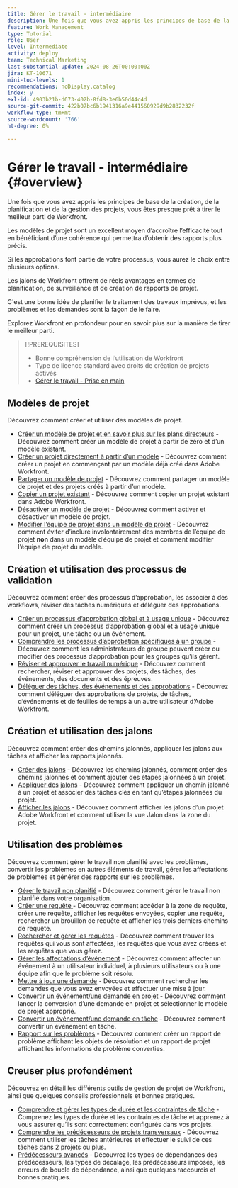 ```yaml
---
title: Gérer le travail - intermédiaire
description: Une fois que vous avez appris les principes de base de la création, de la planification et de la gestion des projets, vous êtes presque prêt à tirer le meilleur parti de Workfront.
feature: Work Management
type: Tutorial
role: User
level: Intermediate
activity: deploy
team: Technical Marketing
last-substantial-update: 2024-08-26T00:00:00Z
jira: KT-10671
mini-toc-levels: 1
recommendations: noDisplay,catalog
index: y
exl-id: 4903b21b-d673-402b-8fd8-3e6b50d44c4d
source-git-commit: 422b07bc6b1941316a9e441560929d9b2832232f
workflow-type: tm+mt
source-wordcount: '766'
ht-degree: 0%

---
```


# Gérer le travail - intermédiaire {#overview}

Une fois que vous avez appris les principes de base de la création, de la planification et de la gestion des projets, vous êtes presque prêt à tirer le meilleur parti de Workfront.

Les modèles de projet sont un excellent moyen d’accroître l’efficacité tout en bénéficiant d’une cohérence qui permettra d’obtenir des rapports plus précis.

Si les approbations font partie de votre processus, vous aurez le choix entre plusieurs options.

Les jalons de Workfront offrent de réels avantages en termes de planification, de surveillance et de création de rapports de projet.

C&#39;est une bonne idée de planifier le traitement des travaux imprévus, et les problèmes et les demandes sont la façon de le faire.

Explorez Workfront en profondeur pour en savoir plus sur la manière de tirer le meilleur parti.

>[!PREREQUISITES]
>
>* Bonne compréhension de l’utilisation de Workfront
>* Type de licence standard avec droits de création de projets activés
>* [Gérer le travail - Prise en main](https://experienceleague.adobe.com/?recommended=Workfront-U-1-2022.1.planners)


## Modèles de projet

Découvrez comment créer et utiliser des modèles de projet.

* [Créer un modèle de projet et en savoir plus sur les plans directeurs](create-a-project-template.md) - Découvrez comment créer un modèle de projet à partir de zéro et d’un modèle existant.
* [Créer un projet directement à partir d’un modèle](create-a-project-directly-from-a-template.md) - Découvrez comment créer un projet en commençant par un modèle déjà créé dans Adobe Workfront.
* [Partager un modèle de projet](share-a-project-template.md) - Découvrez comment partager un modèle de projet et des projets créés à partir d’un modèle.
* [Copier un projet existant](/help/manage-work/manage-projects/copy-an-existing-project.md) - Découvrez comment copier un projet existant dans Adobe Workfront.
* [Désactiver un modèle de projet](deactivate-a-project-template.md) - Découvrez comment activer et désactiver un modèle de projet.
* [Modifier l’équipe de projet dans un modèle de projet](edit-the-project-team-in-a-project-template.md) - Découvrez comment éviter d’inclure involontairement des membres de l’équipe de projet **non** dans un modèle d’équipe de projet et comment modifier l’équipe de projet du modèle.

## Création et utilisation des processus de validation

Découvrez comment créer des processus d’approbation, les associer à des workflows, réviser des tâches numériques et déléguer des approbations.

* [Créer un processus d’approbation global et à usage unique](create-a-single-use-approval-process.md) - Découvrez comment créer un processus d’approbation global et à usage unique pour un projet, une tâche ou un événement.
* [Comprendre les processus d’approbation spécifiques à un groupe](group-specific-approval-processes.md) - Découvrez comment les administrateurs de groupe peuvent créer ou modifier des processus d’approbation pour les groupes qu’ils gèrent.
* [Réviser et approuver le travail numérique](review-and-approve-digital-work.md) - Découvrez comment rechercher, réviser et approuver des projets, des tâches, des événements, des documents et des épreuves.
* [Déléguer des tâches, des événements et des approbations](delegate-approvals.md) - Découvrez comment déléguer des approbations de projets, de tâches, d’événements et de feuilles de temps à un autre utilisateur d’Adobe Workfront.

## Création et utilisation des jalons

Découvrez comment créer des chemins jalonnés, appliquer les jalons aux tâches et afficher les rapports jalonnés.

* [Créer des jalons](creating-milestones.md) - Découvrez les chemins jalonnés, comment créer des chemins jalonnés et comment ajouter des étapes jalonnées à un projet.
* [Appliquer des jalons](apply-milestones.md) - Découvrez comment appliquer un chemin jalonné à un projet et associer des tâches clés en tant qu’étapes jalonnées du projet.
* [Afficher les jalons](view-milestones.md) - Découvrez comment afficher les jalons d’un projet Adobe Workfront et comment utiliser la vue Jalon dans la zone du projet.

## Utilisation des problèmes

Découvrez comment gérer le travail non planifié avec les problèmes, convertir les problèmes en autres éléments de travail, gérer les affectations de problèmes et générer des rapports sur les problèmes.

* [Gérer le travail non planifié](handle-unplanned-work.md) - Découvrez comment gérer le travail non planifié dans votre organisation.
* [Créer une requête ](make-a-request.md) - Découvrez comment accéder à la zone de requête, créer une requête, afficher les requêtes envoyées, copier une requête, rechercher un brouillon de requête et afficher les trois derniers chemins de requête.
* [Rechercher et gérer les requêtes](find-requests.md) - Découvrez comment trouver les requêtes qui vous sont affectées, les requêtes que vous avez créées et les requêtes que vous gérez.
* [Gérer les affectations d’événement](manage-issue-assignments.md) - Découvrez comment affecter un événement à un utilisateur individuel, à plusieurs utilisateurs ou à une équipe afin que le problème soit résolu.
* [Mettre à jour une demande](update-a-request.md) - Découvrez comment rechercher les demandes que vous avez envoyées et effectuer une mise à jour.
* [Convertir un événement/une demande en projet](create-a-project-from-a-request.md) - Découvrez comment lancer la conversion d’une demande en projet et sélectionner le modèle de projet approprié.
* [Convertir un événement/une demande en tâche](convert-issues-to-other-work-items.md) - Découvrez comment convertir un événement en tâche.
* [Rapport sur les problèmes](report-on-issues.md) - Découvrez comment créer un rapport de problème affichant les objets de résolution et un rapport de projet affichant les informations de problème converties.

## Creuser plus profondément

Découvrez en détail les différents outils de gestion de projet de Workfront, ainsi que quelques conseils professionnels et bonnes pratiques.    

* [Comprendre et gérer les types de durée et les contraintes de tâche](understand-and-manage-duration-types-and-task-constraints.md) - Comprenez les types de durée et les contraintes de tâche et apprenez à vous assurer qu’ils sont correctement configurés dans vos projets.
* [Comprendre les prédécesseurs de projets transversaux](understand-cross-project-predecessors.md) - Découvrez comment utiliser les tâches antérieures et effectuer le suivi de ces tâches dans 2 projets ou plus.
* [Prédécesseurs avancés](advanced-predecessors.md) - Découvrez les types de dépendances des prédécesseurs, les types de décalage, les prédécesseurs imposés, les erreurs de boucle de dépendance, ainsi que quelques raccourcis et bonnes pratiques.
